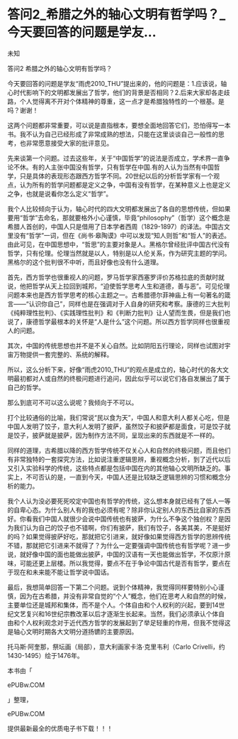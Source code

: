 # 答问2_希腊之外的轴心文明有哲学吗？_今天要回答的问题是学友...

未知

答问2 希腊之外的轴心文明有哲学吗？

今天要回答的问题是学友“雨虎2010_THU”提出来的，他的问题是：1.应该说，轴心时代影响下的文明都发展出了哲学，他们的背景是否相同？2.后来大家却各走歧路，个人觉得离不开对个体精神的尊重，这一点才是希腊独特性的一个根基。是吗？谢谢！

这两个问题都非常重要，可以说是直指根本，要想全面地回答它们，恐怕得写一本书。我不认为自己已经形成了非常成熟的想法，只能在这里谈谈自己一般性的思考，也非常愿意接受大家的批评意见。

先来谈第一个问题。过去这些年，关于“中国哲学”的说法是否成立，学术界一直争论不休。有的人主张中国没有哲学，只有哲学在中国.有的人认为当然有中国哲学，只是具体的表现形态跟西方哲学不同。20世纪以后的分析哲学家有一个观点，认为所有的哲学问题都是定义之争，中国有没有哲学，在某种意义上也是定义之争，也就是说看你怎么定义“哲学”。

我个人比较倾向于认为，轴心时代的四大文明都发展出了各自的思想传统，但如果要用“哲学”去命名，那就要格外小心谨慎，毕竟“philosophy”（哲学）这个概念是希腊人首创的，中国人只是借用了日本学者西周（1829-1897）的译法。中国古文里没有“哲学”一词，但在《尚书·皋陶谟》中可以发现“知人则哲”和“哲人”的表述。由此可见，在中国思想中，“哲思”的主要对象是人。黑格尔曾经批评中国古代没有哲学，只有伦理。伦理当然就是以人，特别是以人伦关系，作为研究主题的学问。黑格尔的这个批判很不中听，而且好像也没有什么道理。

首先，西方哲学也很重视人的问题，罗马哲学家西塞罗评价苏格拉底的贡献时就说，他把哲学从天上拉回到城邦，“迫使哲学思考人生和道德，善与恶”。可见伦理问题本来也是西方哲学思考的核心主题之一。古希腊德尔菲神庙上有一句著名的箴言——“认识你自己”，同样也是在强调对于人自身的研究和考察。康德的三大批判《纯粹理性批判》、《实践理性批判》和《判断力批判》让人望而生畏，但是我们也说了，康德哲学最根本的关怀是“人是什么”这个问题。所以西方哲学同样也很重视人的问题。

其次，中国的传统思想也并不是不关心自然。比如阴阳五行理论，同样也试图对宇宙万物提供一套完整的、系统的解释。

所以，这么分析下来，好像“雨虎2010_THU”的观点是成立的，轴心时代的各大文明最初都对人或自然的终极问题进行追问，因此似乎可以说它们各自发展出了属于自己的哲学。

那么到底可不可以这么说呢？我倾向于不可以。

打个比较通俗的比喻，我们常说“民以食为天”，中国人和意大利人都关心吃，但是中国人发明了饺子，意大利人发明了披萨，虽然饺子和披萨都是面食，可是饺子就是饺子，披萨就是披萨，因为制作方法不同，呈现出来的东西就是不一样的。

同样的道理，古希腊以降的西方哲学传统不仅关心人和自然的终极问题，而且他们有非常独特的一套探究方法，比如说注重逻辑思辨，重视概念分析，到了近代以后又引入实验科学的传统，这些特点都是包括中国在内的其他轴心文明所缺乏的。事实上，不可否认的是，一直到今天，中国人还是比较缺乏逻辑思辨的习惯和概念分析的能力。

我个人认为没必要死死咬定中国也有哲学的传统，这么想本身就已经有了低人一等的自卑心态。为什么别人有的我也必须有呢？除非你认定别人的东西比自家的东西好。你看我们中国人就很少会说中国传统也有披萨，为什么不争这个独创权？是因为我们认为自己的饺子也不错啊，你们有披萨，我们有饺子，各美其美，不是挺好的吗？如果觉得披萨好吃，那就把它引进来，就好像如果觉得西方哲学的思辨传统不错，那就把它引进来不就得了？为什么一定要强调中国传统也有哲学呢？进一步说，就好像中国的面也能做出披萨，中国的汉语有一天也能做出哲学，不仅原汁原味，可能还更上层楼。所以我觉得，要点不在于争论中国古代是否有哲学，要点在于现在和未来能不能让哲学说中国话。

最后，我想简单回答一下第二个问题。说到个体精神，我觉得同样要特别小心谨慎，因为在古希腊，并没有非常自觉的“个人”概念，他们在思考人和自然的时候，主要单位还是城邦和集体，而不是个人。个体自由和个人权利的兴起，要到14世纪文艺复兴和16世纪宗教改革以后才逐渐生长起来。当然，我们必须承认个体自由和个人权利观念对于近代西方哲学的发展起到了举足轻重的作用，但我不觉得这是轴心文明时期各大文明分道扬镳的主要原因。

托马斯·阿奎那，祭坛画（局部），意大利画家卡洛·克里韦利（Carlo Crivelli，约1430-1495）绘于1476年。

本书由「

ePUBw.COM

」整理，

ePUBw.COM

提供最新最全的优质电子书下载！！！